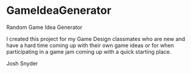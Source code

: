# GameIdeaGenerator
Random Game Idea Generator

I created this project for my Game Design classmates who are new and have a hard time
coming up with their own game ideas or for when participating in a game jam coming up
with a quick starting place.

Josh Snyder
